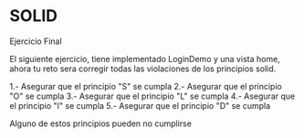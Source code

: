 # SOLID

Ejercicio Final

El siguiente ejercicio, tiene implementado LoginDemo y una vista home, ahora tu reto sera corregir todas las violaciones de los principios solid.

1.- Asegurar que el principio "S" se cumpla
2.- Asegurar que el principio "O" se cumpla
3.- Asegurar que el principio "L" se cumpla
4.- Asegurar que el principio "I" se cumpla
5.- Asegurar que el principio "D" se cumpla


Alguno de estos principios pueden no cumplirse

